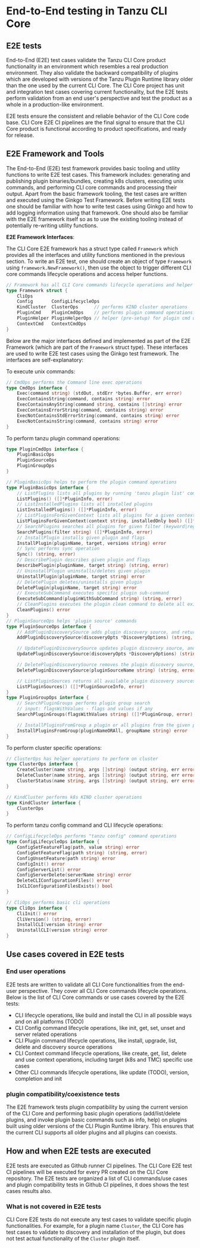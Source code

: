 # End-to-End testing in Tanzu CLI Core

## E2E tests

End-to-End (E2E) test cases validate the Tanzu CLI Core product functionality
in an environment which resembles a real production environment. They also
validate the backward compatibility of plugins which are developed with
versions of the Tanzu Plugin Runtime library older than the one used by the
current CLI Core. The CLI Core project has unit and integration test cases
covering current functionality, but the E2E tests perform validation from an
end user's perspective and test the product as a whole in a production-like
environment.

E2E tests ensure the consistent and reliable behavior of the CLI Core code
base. CLI Core E2E CI pipelines are the final signal to ensure that the CLI
Core product is functional according to product specifications, and ready for
release.

## E2E Framework and Tools

The End-to-End (E2E) test framework provides basic tooling and utility
functions to write E2E test cases. This framework includes: generating and
publishing plugin binaries/bundles, creating k8s clusters, executing unix
commands, and performing CLI core commands and processing their output. Apart
from the basic framework tooling, the test cases are written and executed using
the Ginkgo Test Framework. Before writing E2E tests one should be familiar with
how to write test cases using Ginkgo and how to add logging information using
that framework. One should also be familiar with the E2E framework itself so as
to use the existing tooling instead of potentially re-writing utility
functions.

**E2E Framework Interfaces**:

The CLI Core E2E framework has a struct type called `Framework` which provides
all the interfaces and utility functions mentioned in the previous section. To
write an E2E test, one should create an object of type `Framework` using
`framework.NewFramework()`, then use the object to trigger different CLI core
commands lifecycle operations and access helper functions.

```go
// Framework has all CLI Core commands lifecycle operations and helper functions to write CLI e2e test cases
type Framework struct {
	CliOps
	Config       ConfigLifecycleOps
	KindCluster  ClusterOps      // performs KIND cluster operations
	PluginCmd    PluginCmdOps    // performs plugin command operations
	PluginHelper PluginHelperOps // helper (pre-setup) for plugin cmd operations
	ContextCmd   ContextCmdOps
}
```

Below are the major interfaces defined and implemented as part of the E2E
Framework (which are part of the `Framework` struct type). These interfaces are
used to write E2E test cases using the Ginkgo test framework. The interfaces
are self-explanatory:

To execute unix commands:

```go
// CmdOps performs the Command line exec operations
type CmdOps interface {
    Exec(command string) (stdOut, stdErr *bytes.Buffer, err error)
    ExecContainsString(command, contains string) error
    ExecContainsAnyString(command string, contains []string) error
    ExecContainsErrorString(command, contains string) error
    ExecNotContainsStdErrorString(command, contains string) error
    ExecNotContainsString(command, contains string) error
}
```

To perform tanzu plugin command operations:

```go
type PluginCmdOps interface {
	PluginBasicOps
	PluginSourceOps
	PluginGroupOps
}

// PluginBasicOps helps to perform the plugin command operations
type PluginBasicOps interface {
	// ListPlugins lists all plugins by running 'tanzu plugin list' command
	ListPlugins() ([]*PluginInfo, error)
	// ListInstalledPlugins lists all installed plugins
	ListInstalledPlugins() ([]*PluginInfo, error)
	// ListPluginsForGivenContext lists all plugins for a given context and either installed only or all
	ListPluginsForGivenContext(context string, installedOnly bool) ([]*PluginInfo, error)
	// SearchPlugins searches all plugins for given filter (keyword|regex) by running 'tanzu plugin search' command
	SearchPlugins(filter string) ([]*PluginInfo, error)
	// InstallPlugin installs given plugin and flags
	InstallPlugin(pluginName, target, versions string) error
	// Sync performs sync operation
	Sync() (string, error)
	// DescribePlugin describes given plugin and flags
	DescribePlugin(pluginName, target string) (string, error)
	// UninstallPlugin uninstalls/deletes given plugin
	UninstallPlugin(pluginName, target string) error
	// DeletePlugin deletes/uninstalls given plugin
	DeletePlugin(pluginName, target string) error
	// ExecuteSubCommand executes specific plugin sub-command
	ExecuteSubCommand(pluginWithSubCommand string) (string, error)
	// CleanPlugins executes the plugin clean command to delete all existing plugins
	CleanPlugins() error
}
// PluginSourceOps helps 'plugin source' commands
type PluginSourceOps interface {
	// AddPluginDiscoverySource adds plugin discovery source, and returns stdOut and error info
	AddPluginDiscoverySource(discoveryOpts *DiscoveryOptions) (string, error)

	// UpdatePluginDiscoverySource updates plugin discovery source, and returns stdOut and error info
	UpdatePluginDiscoverySource(discoveryOpts *DiscoveryOptions) (string, error)

	// DeletePluginDiscoverySource removes the plugin discovery source, and returns stdOut and error info
	DeletePluginDiscoverySource(pluginSourceName string) (string, error)

	// ListPluginSources returns all available plugin discovery sources
	ListPluginSources() ([]*PluginSourceInfo, error)
}
type PluginGroupOps interface {
	// SearchPluginGroups performs plugin group search
	// input: flagsWithValues - flags and values if any
	SearchPluginGroups(flagsWithValues string) ([]*PluginGroup, error)

	// InstallPluginsFromGroup a plugin or all plugins from the given plugin group
	InstallPluginsFromGroup(pluginNameORAll, groupName string) error
}
```

To perform cluster specific operations:

```go
// ClusterOps has helper operations to perform on cluster
type ClusterOps interface {
    CreateCluster(name string, args []string) (output string, err error)
    DeleteCluster(name string, args []string) (output string, err error)
    ClusterStatus(name string, args []string) (output string, err error)
}

// KindCluster performs k8s KIND cluster operations
type KindCluster interface {
    ClusterOps
}
```

To perform tanzu config command and CLI lifecycle operations:

```go
// ConfigLifecycleOps performs "tanzu config" command operations
type ConfigLifecycleOps interface {
    ConfigSetFeatureFlag(path, value string) error
    ConfigGetFeatureFlag(path string) (string, error)
    ConfigUnsetFeature(path string) error
    ConfigInit() error
    ConfigServerList() error
    ConfigServerDelete(serverName string) error
    DeleteCLIConfigurationFiles() error
    IsCLIConfigurationFilesExists() bool
}

// CliOps performs basic cli operations
type CliOps interface {
    CliInit() error
    CliVersion() (string, error)
    InstallCLI(version string) error
    UninstallCLI(version string) error
}
```

## Use cases covered in E2E tests

### End user operations

E2E tests are written to validate all CLI Core functionalities from the end-user perspective. They cover all CLI Core commands lifecycle operations. Below is the list of CLI Core commands or use cases covered by the E2E tests:

- CLI lifecycle operations, like build and install the CLI in all possible ways and on all platforms (TODO)
- CLI Config command lifecycle operations, like init, get, set, unset and server related operations
- CLI Plugin command lifecycle operations, like install, upgrade, list, delete and discovery source operations
- CLI Context command lifecycle operations, like create, get, list, delete and use context operations, including target (k8s and TMC) specific use cases
- Other CLI commands lifecycle operations, like update (TODO), version, completion and init

### plugin compatibility/coexistence tests

The E2E framework tests plugin compatibility by using the current version of the CLI Core and performing basic plugin operations (add/list/delete plugins, and invoke plugin basic commands such as info, help) on plugins built using older versions of the CLI Plugin Runtime library. This ensures that the current CLI supports all older plugins and all plugins can coexists.

## How and when E2E tests are executed

E2E tests are executed as Github runner CI pipelines. The CLI Core E2E test CI pipelines will be executed for every PR created on the CLI Core repository. The E2E tests are organized a list of CLI commands/use cases and plugin compatibility tests in Github CI pipelines, it does shows the test cases results also.

### What is not covered in E2E tests

CLI Core E2E tests do not execute any test cases to validate specific plugin functionalities. For example, for a plugin name `Cluster`, the CLI Core has test cases to validate to discovery and installation of the plugin, but does not test actual functionality of the `Cluster` plugin itself.
